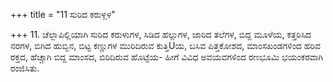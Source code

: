 +++
title = "11 ಸುರಿದ ಕರುಳ್ಗಳ"

+++
11. ಚೆಲ್ಲಾಪಿಲ್ಲಿಯಾಗಿ ಸುರಿದ ಕರುಳುಗಳ, ಸಿಡಿದ ಹಲ್ಲುಗಳ, ಜಾರಿದ ತಲೆಗಳ, ಬಿದ್ದ ಮೂಳೆಯ, ಕತ್ತರಿಸಿದ ನರಗಳ, ಬಿಗಿದ ಹುಬ್ಬಿನ, ಬಿಟ್ಟ ಕಣ್ಣುಗಳ ಮುರಿದಿರುವ ಕುತ್ತಿUಯ, ಬಸಿವ ಪಿತ್ತಕೋಶದ, ಮಾಂಸಖಂಡಗಳಿಂದ ಹರಿವ ರಕ್ತದ, ಹೆಚ್ಚಾಗಿ ಬಿದ್ದ ಮಾಂಸದ, ಬಿರಿದಿರುವ ಹೊಟ್ಟೆಯ- ಹೀಗೆ ವಿವಿಧ ಅವಯವಗಳಿಂದ ರಣಭೂಮಿ ಭಯಂಕರವಾಗಿ ರಂಜಿಸಿತು.